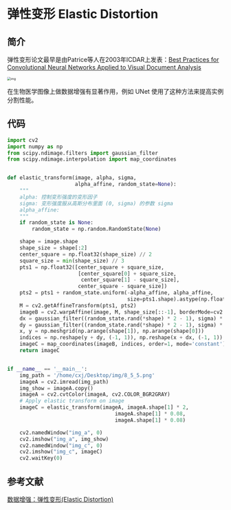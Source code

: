 # 弹性变形 Elastic Distortion

## 简介

弹性变形论文最早是由Patrice等人在2003年ICDAR上发表：[Best Practices for Convolutional Neural Networks Applied to Visual Document Analysis](https://link.zhihu.com/?target=http%3A//cognitivemedium.com/assets/rmnist/Simard.pdf)

<img src="https://www.kaggleusercontent.com/kf/288029/eyJhbGciOiJkaXIiLCJlbmMiOiJBMTI4Q0JDLUhTMjU2In0..xH73szX6k6QctmEiFJekJg.5pI9qGnb6fhsPSpx8qBIN6ZUN97qXT7uWY6I9il10EGHyZ0DfNo3S-n66IjXHnKq-Ekfz49WHW0IA2Mzy9QDuQEm4CJVD7FSCLDQBhQA838jJFa0uLfS3QmtBqjhoaTsQQDChURs14z3xoI-SIoeX66XnH3r6Yk6jei2kIy9Rzgz8rpm6silcn9tsoWJ_0B2yvV4Izr6N24jpDZLKNlrRYiS_zgsIhcPVxUKL77hjnGiuwA_loC-G3beNnnHUXDR0ax0pkgD0xbPLgQ4Jv2J26IR-CQjWmk5s0mdeKVzDFf78dj5Au9q5VmawC4Y7PMACVBI0gGbiqh9UrKyb4C_yeXHIOlU55L3jLiQu65S_PsojxlO3I3A9U1E66kSWu6jp6eoWRlmS4FUTneRoU6qT9WQd9eoT0YQRp3aA9wbpt-9a-UR22o2A8EeIsFQTQrokO78tPtEwe_ug2qTXKqh2pxxqaqgH4gXevKBI8D2PIb-hZMOztWYWKYEbno4fxGzWqIUepCZHv2xnlfFvAslsBmIdRyLYKrm6qy0Ec9D3MvnobeJttG4Zhx21OPtCLsKf8mH1uyutTrOHEG8yxWq92HG6OxrS_CbsHiALsESWHx0P2SZaBfDCW6K5mu13FzZpmm6ks2HqHAO8ZOhvdVj1Z4uiKat_8lU33ZErXj8R6X6gfRMSGwab4r0-cQZeN3U.xVF0MuMi6pCqzJxHBAj-kg/__results___files/__results___4_1.png" alt="img" style="zoom:50%;" />

在生物医学图像上做数据增强有显著作用，例如 UNet 使用了这种方法来提高实例分割性能。

## 代码

```python
import cv2
import numpy as np
from scipy.ndimage.filters import gaussian_filter
from scipy.ndimage.interpolation import map_coordinates


def elastic_transform(image, alpha, sigma,
                      alpha_affine, random_state=None):
    """
    alpha: 控制变形强度的变形因子
    sigma: 变形强度服从高斯分布里面 (0, sigma) 的参数 sigma
    alpha_affine: 
    """
    if random_state is None:
        random_state = np.random.RandomState(None)

    shape = image.shape
    shape_size = shape[:2]
    center_square = np.float32(shape_size) // 2
    square_size = min(shape_size) // 3
    pts1 = np.float32([center_square + square_size,
                       [center_square[0] + square_size,
                        center_square[1] - square_size],
                       center_square - square_size])
    pts2 = pts1 + random_state.uniform(-alpha_affine, alpha_affine,
                                       size=pts1.shape).astype(np.float32)
    M = cv2.getAffineTransform(pts1, pts2)
    imageB = cv2.warpAffine(image, M, shape_size[::-1], borderMode=cv2.BORDER_REFLECT_101)
    dx = gaussian_filter((random_state.rand(*shape) * 2 - 1), sigma) * alpha
    dy = gaussian_filter((random_state.rand(*shape) * 2 - 1), sigma) * alpha
    x, y = np.meshgrid(np.arange(shape[1]), np.arange(shape[0]))
    indices = np.reshape(y + dy, (-1, 1)), np.reshape(x + dx, (-1, 1))
    imageC = map_coordinates(imageB, indices, order=1, mode='constant').reshape(shape)
    return imageC


if __name__ == '__main__':
    img_path = '/home/cxj/Desktop/img/8_5_5.png'
    imageA = cv2.imread(img_path)
    img_show = imageA.copy()
    imageA = cv2.cvtColor(imageA, cv2.COLOR_BGR2GRAY)
    # Apply elastic transform on image
    imageC = elastic_transform(imageA, imageA.shape[1] * 2,
                                   imageA.shape[1] * 0.08,
                                   imageA.shape[1] * 0.08)

    cv2.namedWindow("img_a", 0)
    cv2.imshow("img_a", img_show)
    cv2.namedWindow("img_c", 0)
    cv2.imshow("img_c", imageC)
    cv2.waitKey(0)
```



## 参考文献

[数据增强：弹性变形(Elastic Distortion)](https://zhuanlan.zhihu.com/p/342274228)

